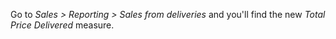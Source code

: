 Go to *Sales \> Reporting \> Sales from deliveries* and you'll find the
new *Total Price Delivered* measure.
